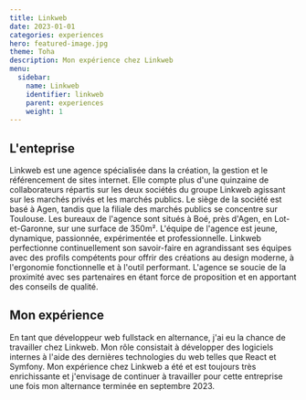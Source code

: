 ```yaml
---
title: Linkweb
date: 2023-01-01
categories: experiences
hero: featured-image.jpg
theme: Toha
description: Mon expérience chez Linkweb
menu:
  sidebar:
    name: Linkweb
    identifier: linkweb
    parent: experiences
    weight: 1
---
```


## L'enteprise
Linkweb est une agence spécialisée dans la création, la gestion et le référencement de sites internet.
Elle compte plus d'une quinzaine de collaborateurs répartis sur les deux sociétés du groupe Linkweb agissant sur les marchés privés et les marchés publics.
Le siège de la société est basé à Agen, tandis que la filiale des marchés publics se concentre sur Toulouse.
Les bureaux de l'agence sont situés à Boé, près d'Agen, en Lot-et-Garonne, sur une surface de 350m².
L'équipe de l'agence est jeune, dynamique, passionnée, expérimentée et professionnelle.
Linkweb perfectionne continuellement son savoir-faire en agrandissant ses équipes avec des profils compétents pour offrir des créations au design moderne, à l'ergonomie fonctionnelle et à l'outil performant.
L'agence se soucie de la proximité avec ses partenaires en étant force de proposition et en apportant des conseils de qualité.

## Mon expérience
En tant que développeur web fullstack en alternance, j'ai eu la chance de travailler chez Linkweb.
Mon rôle consistait à développer des logiciels internes à l'aide des dernières technologies du web telles que React et Symfony. Mon expérience chez Linkweb a été et est toujours très enrichissante et j'envisage de continuer à travailler pour cette entreprise une fois mon alternance terminée en septembre 2023.